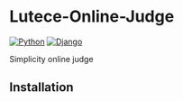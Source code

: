 # Lutece-Online-Judge
[![Python](https://img.shields.io/badge/python-3.5.4-red.svg?style=flat-square)](https://www.python.org/downloads/release/python-354/)
[![Django](https://img.shields.io/badge/django-2.0.4-ff69b4.svg?style=flat-square)](https://www.djangoproject.com/)

Simplicity online judge

## Installation
